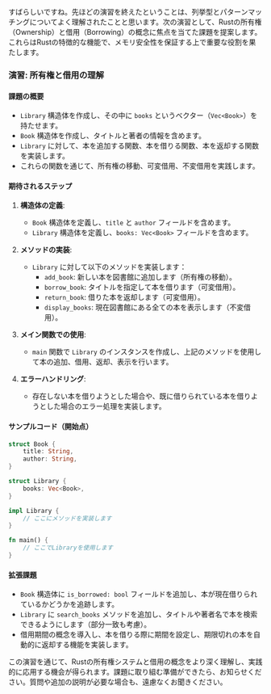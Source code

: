すばらしいですね。先ほどの演習を終えたということは、列挙型とパターンマッチングについてよく理解されたことと思います。次の演習として、Rustの所有権（Ownership）と借用（Borrowing）の概念に焦点を当てた課題を提案します。これらはRustの特徴的な機能で、メモリ安全性を保証する上で重要な役割を果たします。

### 演習: 所有権と借用の理解

#### 課題の概要
- `Library` 構造体を作成し、その中に `books` というベクター（`Vec<Book>`）を持たせます。
- `Book` 構造体を作成し、タイトルと著者の情報を含めます。
- `Library` に対して、本を追加する関数、本を借りる関数、本を返却する関数を実装します。
- これらの関数を通じて、所有権の移動、可変借用、不変借用を実践します。

#### 期待されるステップ

1. **構造体の定義**:
   - `Book` 構造体を定義し、`title` と `author` フィールドを含めます。
   - `Library` 構造体を定義し、`books: Vec<Book>` フィールドを含めます。

2. **メソッドの実装**:
   - `Library` に対して以下のメソッドを実装します：
     - `add_book`: 新しい本を図書館に追加します（所有権の移動）。
     - `borrow_book`: タイトルを指定して本を借ります（可変借用）。
     - `return_book`: 借りた本を返却します（可変借用）。
     - `display_books`: 現在図書館にある全ての本を表示します（不変借用）。

3. **メイン関数での使用**:
   - `main` 関数で `Library` のインスタンスを作成し、上記のメソッドを使用して本の追加、借用、返却、表示を行います。

4. **エラーハンドリング**:
   - 存在しない本を借りようとした場合や、既に借りられている本を借りようとした場合のエラー処理を実装します。

#### サンプルコード（開始点）

```rust
struct Book {
    title: String,
    author: String,
}

struct Library {
    books: Vec<Book>,
}

impl Library {
    // ここにメソッドを実装します
}

fn main() {
    // ここでLibraryを使用します
}
```

#### 拡張課題
- `Book` 構造体に `is_borrowed: bool` フィールドを追加し、本が現在借りられているかどうかを追跡します。
- `Library` に `search_books` メソッドを追加し、タイトルや著者名で本を検索できるようにします（部分一致も考慮）。
- 借用期間の概念を導入し、本を借りる際に期間を設定し、期限切れの本を自動的に返却する機能を実装します。

この演習を通じて、Rustの所有権システムと借用の概念をより深く理解し、実践的に応用する機会が得られます。課題に取り組む準備ができたら、お知らせください。質問や追加の説明が必要な場合も、遠慮なくお聞きください。